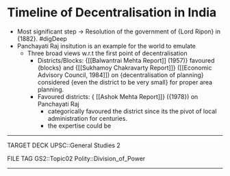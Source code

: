 # Timeline of Decentralisation in India

* Most significant step -> Resolution of the government of {Lord Ripon} in {1882}. #digDeep 
* Panchayati Raj insitution is an example for the world to emulate
	* Three broad views w.r.t the first point of decentralisation 
		* Districts/Blocks: {[[Balwantrai Mehta Report]] (1957)} favoured {blocks} and {[[Sukhamoy Chakravarty Report]]} ([[Economic Advisory Council, 1984]]) on {decentralisation of planning} considered {even the district to be very small} for proper area planning.
		* Favoured districts: { [[Ashok Mehta Report]]} ({1978}) on Panchayati Raj
			* categorically favoured the district since its the pivot of local administration for centuries.
			* the expertise could be 
	
---
TARGET DECK
UPSC::General Studies 2

FILE TAG
GS2::Topic02 Polity::Division_of_Power

---